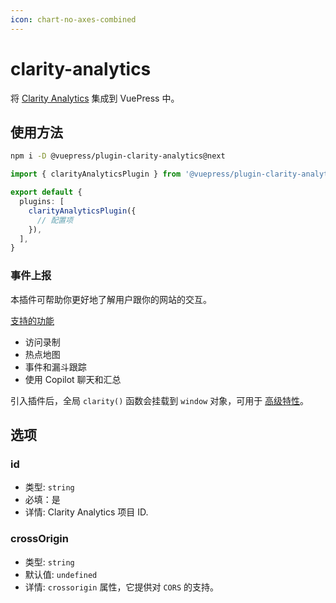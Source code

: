 ```yaml
---
icon: chart-no-axes-combined
---
```


# clarity-analytics

<NpmBadge package="@vuepress/plugin-clarity-analytics" />

将 [Clarity Analytics](https://clarity.microsoft.com/) 集成到 VuePress 中。

## 使用方法

```bash
npm i -D @vuepress/plugin-clarity-analytics@next
```

```ts title=".vuepress/config.ts"
import { clarityAnalyticsPlugin } from '@vuepress/plugin-clarity-analytics'

export default {
  plugins: [
    clarityAnalyticsPlugin({
      // 配置项
    }),
  ],
}
```

### 事件上报

本插件可帮助你更好地了解用户跟你的网站的交互。

[支持的功能](https://learn.microsoft.com/en-us/clarity/setup-and-installation/about-clarity#supported-features)

- 访问录制
- 热点地图
- 事件和漏斗跟踪
- 使用 Copilot 聊天和汇总

引入插件后，全局 `clarity()` 函数会挂载到 `window` 对象，可用于 [高级特性](https://learn.microsoft.com/en-us/clarity/setup-and-installation/clarity-api)。

## 选项

### id

- 类型: `string`
- 必填：是
- 详情: Clarity Analytics 项目 ID.

### crossOrigin

- 类型: `string`
- 默认值: `undefined`
- 详情: `crossorigin` 属性，它提供对 `CORS` 的支持。
